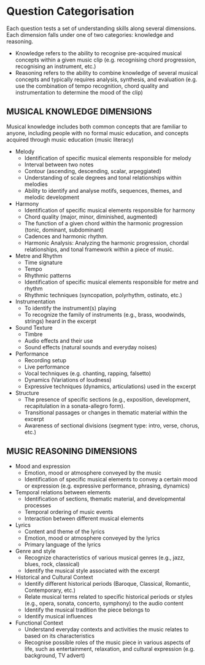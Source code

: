 # Question Categorisation
Each question tests a set of understanding skills along several dimensions. Each dimension falls under one of two categories: knowledge and reasoning. 
* Knowledge refers to the ability to recognise pre-acquired musical concepts within a given music clip (e.g. recognising chord progression, recognising an instrument, etc.) 
* Reasoning refers to the ability to combine knowledge of several musical concepts and typically requires analysis, synthesis, and evaluation (e.g. use the combination of tempo recognition, chord quality and instrumentation to determine the mood of the clip)

## MUSICAL KNOWLEDGE DIMENSIONS
Musical knowledge includes both common concepts that are familiar to anyone, including people with no formal music education, and concepts acquired through music education (music literacy)
* Melody 
  * Identification of specific musical elements responsible for melody
  * Interval between two notes 
  * Contour (ascending, descending, scalar, arpeggiated)
  * Understanding of scale degrees and tonal relationships within melodies 
  * Ability to identify and analyse motifs, sequences, themes, and melodic development
* Harmony 
  * Identification of specific musical elements responsible for harmony
  * Chord quality (major, minor, diminished, augmented)
  * The function of a given chord within the harmonic progression (tonic, dominant, subdominant)
  * Cadences and harmonic rhythm. 
  * Harmonic Analysis: Analyzing the harmonic progression, chordal relationships, and tonal framework within a piece of music. 
* Metre and Rhythm 
  * Time signature
  * Tempo 
  * Rhythmic patterns
  * Identification of specific musical elements responsible for metre and rhythm
  * Rhythmic techniques (syncopation, polyrhythm, ostinato, etc.)
* Instrumentation 
  * To identify the instrument(s) playing 
  * To recognize the family of instruments (e.g., brass, woodwinds, strings) heard in the excerpt 
* Sound Texture
  * Timbre 
  * Audio effects and their use
  * Sound effects (natural sounds and everyday noises)
* Performance
  * Recording setup 
  * Live performance 
  * Vocal techniques (e.g. chanting, rapping, falsetto)
  * Dynamics (Variations of loudness)
  * Expressive techniques (dynamics, articulations) used in the excerpt
* Structure 
  * The presence of specific sections (e.g., exposition, development, recapitulation in a sonata-allegro form). 
  * Transitional passages or changes in thematic material within the excerpt 
  * Awareness of sectional divisions (segment type: intro, verse, chorus, etc.)

## MUSIC REASONING DIMENSIONS

* Mood and expression
  * Emotion, mood or atmosphere conveyed by the music
  * Identification of specific musical elements to convey a certain mood or expression (e.g. expressive performance, phrasing, dynamics)
* Temporal relations between elements 
  * Identification of sections, thematic material, and developmental processes
  * Temporal ordering of music events
  * Interaction between different musical elements
* Lyrics 
  * Content and theme of the lyrics 
  * Emotion, mood or atmosphere conveyed by the lyrics 
  * Primary language of the lyrics
* Genre and style
  * Recognize characteristics of various musical genres (e.g., jazz, blues, rock, classical)
  * Identify the musical style associated with the excerpt
* Historical and Cultural Context
  * Identify different historical periods (Baroque, Classical, Romantic, Contemporary, etc.)
  * Relate musical terms related to specific historical periods or styles (e.g., opera, sonata, concerto, symphony) to the audio content
  * Identify the musical tradition the piece belongs to
  * Identify musical influences
* Functional Context
  * Understand everyday contexts and activities the music relates to based on its characteristics
  * Recognise possible roles of the music piece in various aspects of life, such as entertainment, relaxation, and cultural expression (e.g. background, TV advert)
